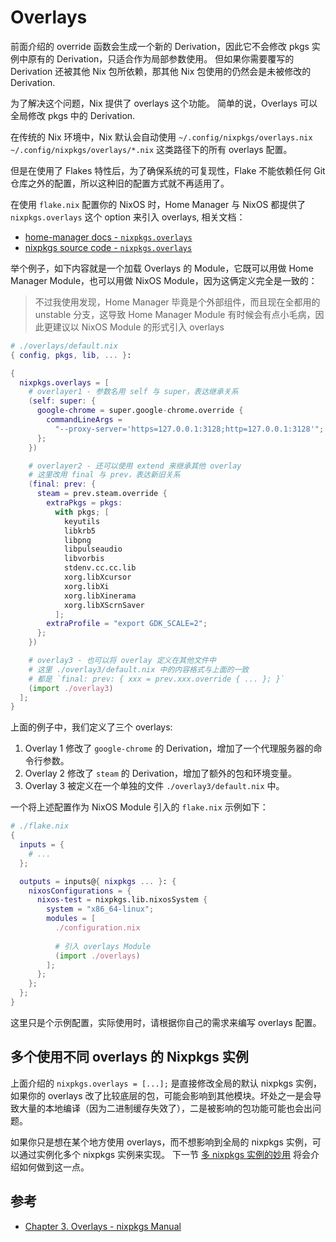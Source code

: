 # Overlays

前面介绍的 override 函数会生成一个新的 Derivation，因此它不会修改 pkgs 实例中原有的 Derivation，只适合作为局部参数使用。
但如果你需要覆写的 Derivation 还被其他 Nix 包所依赖，那其他 Nix 包使用的仍然会是未被修改的 Derivation.

为了解决这个问题，Nix 提供了 overlays 这个功能。
简单的说，Overlays 可以全局修改 pkgs 中的 Derivation.

在传统的 Nix 环境中，Nix 默认会自动使用 `~/.config/nixpkgs/overlays.nix` `~/.config/nixpkgs/overlays/*.nix` 这类路径下的所有 overlays 配置。

但是在使用了 Flakes 特性后，为了确保系统的可复现性，Flake 不能依赖任何 Git 仓库之外的配置，所以这种旧的配置方式就不再适用了。

在使用 `flake.nix` 配置你的 NixOS 时，Home Manager 与 NixOS 都提供了 `nixpkgs.overlays` 这个 option 来引入 overlays, 相关文档：

- [home-manager docs - `nixpkgs.overlays`](https://nix-community.github.io/home-manager/options.xhtml#opt-nixpkgs.overlays)
- [nixpkgs source code - `nixpkgs.overlays`](https://github.com/NixOS/nixpkgs/blob/30d7dd7e7f2cba9c105a6906ae2c9ed419e02f17/nixos/modules/misc/nixpkgs.nix#L169)

举个例子，如下内容就是一个加载 Overlays 的 Module，它既可以用做 Home Manager Module，也可以用做 NixOS Module，因为这俩定义完全是一致的：

> 不过我使用发现，Home Manager 毕竟是个外部组件，而且现在全都用的 unstable 分支，这导致 Home Manager Module 有时候会有点小毛病，因此更建议以 NixOS Module 的形式引入 overlays

```nix
# ./overlays/default.nix
{ config, pkgs, lib, ... }:

{
  nixpkgs.overlays = [
    # overlayer1 - 参数名用 self 与 super，表达继承关系
    (self: super: {
      google-chrome = super.google-chrome.override {
        commandLineArgs =
          "--proxy-server='https=127.0.0.1:3128;http=127.0.0.1:3128'";
      };
    })

    # overlayer2 - 还可以使用 extend 来继承其他 overlay
    # 这里改用 final 与 prev，表达新旧关系
    (final: prev: {
      steam = prev.steam.override {
        extraPkgs = pkgs:
          with pkgs; [
            keyutils
            libkrb5
            libpng
            libpulseaudio
            libvorbis
            stdenv.cc.cc.lib
            xorg.libXcursor
            xorg.libXi
            xorg.libXinerama
            xorg.libXScrnSaver
          ];
        extraProfile = "export GDK_SCALE=2";
      };
    })

    # overlay3 - 也可以将 overlay 定义在其他文件中
    # 这里 ./overlay3/default.nix 中的内容格式与上面的一致
    # 都是 `final: prev: { xxx = prev.xxx.override { ... }; }`
    (import ./overlay3)
  ];
}
```

上面的例子中，我们定义了三个 overlays:

1. Overlay 1 修改了 `google-chrome` 的 Derivation，增加了一个代理服务器的命令行参数。
2. Overlay 2 修改了 `steam` 的 Derivation，增加了额外的包和环境变量。
3. Overlay 3 被定义在一个单独的文件 `./overlay3/default.nix` 中。

一个将上述配置作为 NixOS Module 引入的 `flake.nix` 示例如下：

```nix
# ./flake.nix
{
  inputs = {
    # ...
  };

  outputs = inputs@{ nixpkgs ... }: {
    nixosConfigurations = {
      nixos-test = nixpkgs.lib.nixosSystem {
        system = "x86_64-linux";
        modules = [
          ./configuration.nix
          
          # 引入 overlays Module
          (import ./overlays)
        ];
      };
    };
  };
}
```

这里只是个示例配置，实际使用时，请根据你自己的需求来编写 overlays 配置。

## 多个使用不同 overlays 的 Nixpkgs 实例

上面介绍的 `nixpkgs.overlays = [...];` 是直接修改全局的默认 nixpkgs 实例，如果你的 overlays 改了比较底层的包，可能会影响到其他模块。坏处之一是会导致大量的本地编译（因为二进制缓存失效了），二是被影响的包功能可能也会出问题。

如果你只是想在某个地方使用 overlays，而不想影响到全局的 nixpkgs 实例，可以通过实例化多个 nixpkgs 实例来实现。
下一节 [多 nixpkgs 实例的妙用](./multiple-nixpkgs.md) 将会介绍如何做到这一点。


## 参考

- [Chapter 3. Overlays - nixpkgs Manual](https://nixos.org/manual/nixpkgs/stable/#chap-overlays)
